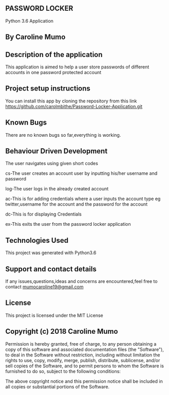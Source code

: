 ## PASSWORD LOCKER
Python 3.6 Application

## By Caroline Mumo

## Description of the application
This application is aimed to help a user store passwords of different accounts in one password protected account

## Project setup instructions
You can install this app by cloning the repository from this link https://github.com/carolmbithe/Password-Locker-Application.git

## Known Bugs
There are no known bugs so far,everything is working.

## Behaviour Driven Development
The user navigates using given short codes <br  />

cs-The user creates an account user by inputting his/her username and password <br  />

log-The user logs in the already created account <br  />

ac-This is for adding credentials where a user inputs the account type eg twitter,username for the account and the password for the account <br  />

dc-This is for displaying Credentials <br  />

ex-This exits the user from the password locker application <br  />



## Technologies Used
This project was generated with Python3.6


## Support and contact details
 If any issues,questions,ideas and concerns are encountered,feel free to contact mumocaroline19@gmail.com

## License
This project is licensed under the MIT License

## Copyright (c) 2018 Caroline Mumo
Permission is hereby granted, free of charge, to any person obtaining a copy
of this software and associated documentation files (the "Software"), to deal
in the Software without restriction, including without limitation the rights
to use, copy, modify, merge, publish, distribute, sublicense, and/or sell
copies of the Software, and to permit persons to whom the Software is
furnished to do so, subject to the following conditions:

The above copyright notice and this permission notice shall be included in
all copies or substantial portions of the Software.
